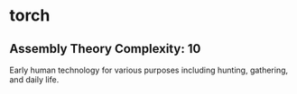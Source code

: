 # torch

## Assembly Theory Complexity: 10
Early human technology for various purposes including hunting, gathering, and daily life.
